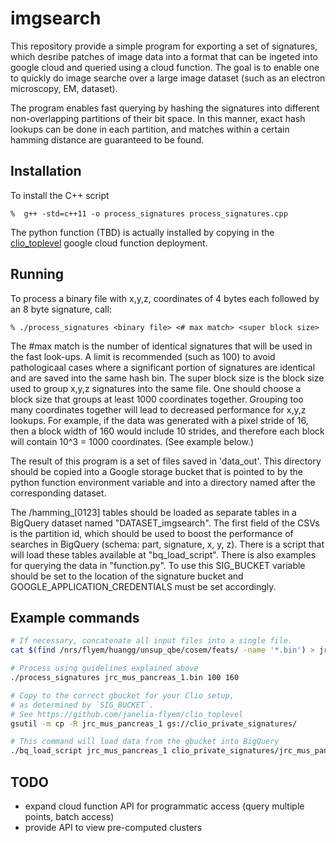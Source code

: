 # imgsearch

This repository provide a simple program for exporting a set of signatures,
which desribe patches of image data into a format that can be ingeted into
google cloud and queried using a cloud function.  The goal is to enable
one to quickly do image searche over a large image dataset (such as
an electron microscopy, EM, dataset).

The program enables fast querying by hashing the signatures into different
non-overlapping partitions of their bit space.  In this manner, exact
hash lookups can be done in each partition, and matches within a certain
hamming distance are guaranteed to be found.


## Installation

To install the C++ script

	%  g++ -std=c++11 -o process_signatures process_signatures.cpp

The python function (TBD) is actually installed by copying
in the [clio_toplevel](https://github.com/janelia-flyem/clio_toplevel)
google cloud function deployment.

## Running

To process a binary file with x,y,z, coordinates of 4 bytes each
followed by an 8 byte signature, call:

	% ./process_signatures <binary file> <# max match> <super block size>

The #max match is the number of identical signatures that will be used
in the fast look-ups.  A limit is recommended (such as 100) to avoid
pathologicaal cases where a significant portion of signatures are identical
and are saved into the same hash bin.  The super block size
is the block size used to group x,y,z signatures into the same file.  One
should choose a block size that groups at least 1000 coordinates together.
Grouping too many coordinates together will lead to decreased performance
for x,y,z lookups.  For example, if the data was generated with a pixel
stride of 16, then a block width of 160 would include 10 strides, and
therefore each block will contain 10^3 = 1000 coordinates.  (See example below.)

The result of this program is a set of files saved in 'data_out'.  This
directory should be copied into a Google storage bucket
that is pointed to by the python function environment variable and into
a directory named after the corresponding dataset.

The /hamming_[0123] tables should be loaded as separate tables in a BigQuery
dataset named "DATASET_imgsearch".  The first field of the CSVs is the partition
id, which should be used to boost the performance of searches in BigQuery (schema:
part, signature, x, y, z).  There is a script that will load these
tables available at "bq_load_script".  There is also examples for querying
the data in "function.py".  To use this SIG_BUCKET variable should be set
to the location of the signature bucket and GOOGLE_APPLICATION_CREDENTIALS
must be set accordingly. 

## Example commands

```bash
# If necessary, concatenate all input files into a single file.
cat $(find /nrs/flyem/huangg/unsup_qbe/cosem/feats/ -name '*.bin') > jrc_mus_pancreas_1.bin

# Process using guidelines explained above
./process_signatures jrc_mus_pancreas_1.bin 100 160

# Copy to the correct gbucket for your Clio setup,
# as determined by `SIG_BUCKET`.
# See https://github.com/janelia-flyem/clio_toplevel
gsutil -m cp -R jrc_mus_pancreas_1 gs://clio_private_signatures/

# This command will load data from the gbucket into BigQuery
./bq_load_script jrc_mus_pancreas_1 clio_private_signatures/jrc_mus_pancreas_1
```

## TODO

* expand cloud function API for programmatic access (query multiple points, batch access)
* provide API to view pre-computed clusters
